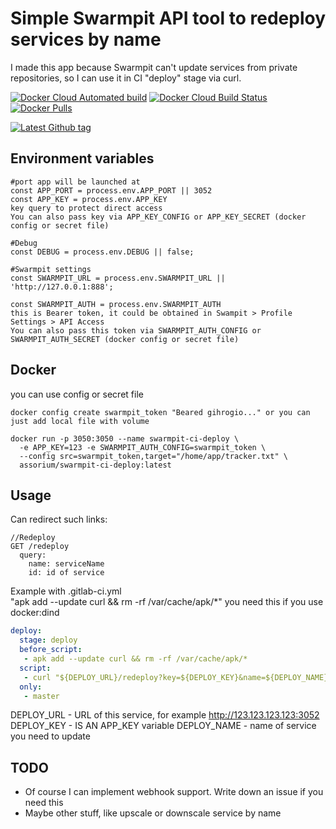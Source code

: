 # Simple Swarmpit API tool to redeploy services by name
I made this app because Swarmpit can't update services from private repositories, so I can use it in CI "deploy" stage via curl.

[![Docker Cloud Automated build](https://img.shields.io/docker/cloud/automated/assorium/swarmpit-ci-deploy?style=for-the-badge "Docker Cloud Automated build")](https://hub.docker.com/r/assorium/swarmpit-ci-deploy "Docker Cloud Automated build")
[![Docker Cloud Build Status](https://img.shields.io/docker/cloud/build/assorium/swarmpit-ci-deploy?style=for-the-badge "Docker Cloud Build Status")](https://hub.docker.com/r/assorium/swarmpit-ci-deploy "Docker Cloud Build Status")
[![Docker Pulls](https://img.shields.io/docker/pulls/assorium/swarmpit-ci-deploy?style=for-the-badge "Docker Pulls")](https://hub.docker.com/r/assorium/swarmpit-ci-deploy "Docker Pulls")  <br/>

[![Latest Github tag](https://img.shields.io/github/v/tag/mrspartak/swarmpit-ci-deploy?sort=date&style=for-the-badge "Latest Github tag")](https://github.com/mrspartak/swarmpit-ci-deploy/releases "Latest Github tag")


## Environment variables
    #port app will be launched at
    const APP_PORT = process.env.APP_PORT || 3052
    const APP_KEY = process.env.APP_KEY
    key query to protect direct access
    You can also pass key via APP_KEY_CONFIG or APP_KEY_SECRET (docker config or secret file)

    #Debug
    const DEBUG = process.env.DEBUG || false;

    #Swarmpit settings
    const SWARMPIT_URL = process.env.SWARMPIT_URL || 'http://127.0.0.1:888';

    const SWARMPIT_AUTH = process.env.SWARMPIT_AUTH
    this is Bearer token, it could be obtained in Swampit > Profile Settings > API Access
    You can also pass this token via SWARMPIT_AUTH_CONFIG or SWARMPIT_AUTH_SECRET (docker config or secret file)


## Docker
you can use config or secret file
```
docker config create swarmpit_token "Beared gihrogio..." or you can just add local file with volume

docker run -p 3050:3050 --name swarmpit-ci-deploy \
  -e APP_KEY=123 -e SWARMPIT_AUTH_CONFIG=swarmpit_token \
  --config src=swarmpit_token,target="/home/app/tracker.txt" \
  assorium/swarmpit-ci-deploy:latest
```

## Usage
Can redirect such links:
```
//Redeploy
GET /redeploy
  query:
    name: serviceName 
    id: id of service
```

Example with .gitlab-ci.yml  
"apk add --update curl && rm -rf /var/cache/apk/*" you need this if you use docker:dind
```yml
deploy:
  stage: deploy
  before_script:
   - apk add --update curl && rm -rf /var/cache/apk/*
  script:
   - curl "${DEPLOY_URL}/redeploy?key=${DEPLOY_KEY}&name=${DEPLOY_NAME}"
  only:
   - master
```
DEPLOY_URL - URL of this service, for example http://123.123.123.123:3052
DEPLOY_KEY - IS AN APP_KEY variable
DEPLOY_NAME - name of service you need to update  


## TODO
* Of course I can implement webhook support. Write down an issue if you need this
* Maybe other stuff, like upscale or downscale service by name
